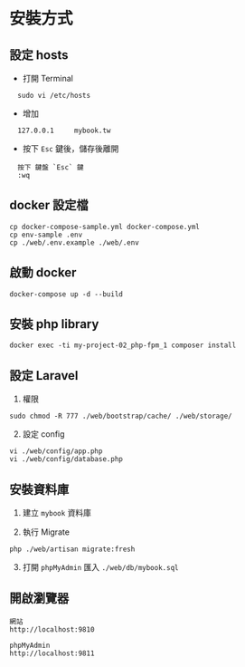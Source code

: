 # 安裝方式

## 設定 hosts

  - 打開 Terminal
```
  sudo vi /etc/hosts
```

  - 增加

```
  127.0.0.1		mybook.tw
```

  - 按下 `Esc` 鍵後，儲存後離開
```
  按下 鍵盤 `Esc` 鍵
  :wq
```

## docker 設定檔

```
cp docker-compose-sample.yml docker-compose.yml
cp env-sample .env
cp ./web/.env.example ./web/.env
```

## 啟動 docker

```
docker-compose up -d --build
```

## 安裝 php library

```
docker exec -ti my-project-02_php-fpm_1 composer install
```

## 設定 Laravel
1. 權限
```
sudo chmod -R 777 ./web/bootstrap/cache/ ./web/storage/
```

2. 設定 config
```
vi ./web/config/app.php
vi ./web/config/database.php
```

## 安裝資料庫
1. 建立 `mybook` 資料庫

2. 執行 Migrate
```
php ./web/artisan migrate:fresh
```

3. 打開 `phpMyAdmin` 匯入 `./web/db/mybook.sql`

## 開啟瀏覽器

    網站
    http://localhost:9810

    phpMyAdmin
    http://localhost:9811

